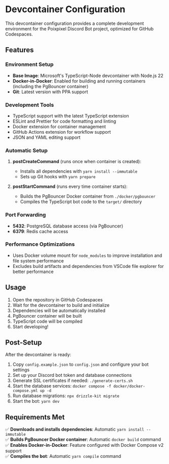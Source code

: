 # Devcontainer Configuration

This devcontainer configuration provides a complete development environment for the Poixpixel Discord Bot project, optimized for GitHub Codespaces.

## Features

### Environment Setup
- **Base Image**: Microsoft's TypeScript-Node devcontainer with Node.js 22
- **Docker-in-Docker**: Enabled for building and running containers (including the PgBouncer container)
- **Git**: Latest version with PPA support

### Development Tools
- TypeScript support with the latest TypeScript extension
- ESLint and Prettier for code formatting and linting
- Docker extension for container management
- GitHub Actions extension for workflow support
- JSON and YAML editing support

### Automatic Setup
1. **postCreateCommand** (runs once when container is created):
   - Installs all dependencies with `yarn install --immutable`
   - Sets up Git hooks with `yarn prepare`

2. **postStartCommand** (runs every time container starts):
   - Builds the PgBouncer Docker container from `./docker/pgbouncer`
   - Compiles the TypeScript bot code to the `target/` directory

### Port Forwarding
- **5432**: PostgreSQL database access (via PgBouncer)
- **6379**: Redis cache access

### Performance Optimizations
- Uses Docker volume mount for `node_modules` to improve installation and file system performance
- Excludes build artifacts and dependencies from VSCode file explorer for better performance

## Usage

1. Open the repository in GitHub Codespaces
2. Wait for the devcontainer to build and initialize
3. Dependencies will be automatically installed
4. PgBouncer container will be built
5. TypeScript code will be compiled
6. Start developing!

## Post-Setup

After the devcontainer is ready:

1. Copy `config.example.json` to `config.json` and configure your bot settings
2. Set up your Discord bot token and database connections
3. Generate SSL certificates if needed: `./generate-certs.sh`
4. Start the database services: `docker compose -f docker/docker-compose.yml up -d`
5. Run database migrations: `npx drizzle-kit migrate`
6. Start the bot: `yarn dev`

## Requirements Met

✅ **Downloads and installs dependencies**: Automatic `yarn install --immutable`  
✅ **Builds PgBouncer Docker container**: Automatic `docker build` command  
✅ **Enables Docker-in-Docker**: Feature configured with Docker Compose v2 support  
✅ **Compiles the bot**: Automatic `yarn compile` command